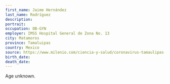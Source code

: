 ```yaml
---
first_name: Jaime Hernández
last_name: Rodríguez
description: 
portrait: 
occupation: OB-GYN
employer: IMSS Hospital General de Zona No. 13
city: Matamoros
province: Tamaluipas
country: Mexico
source: https://www.milenio.com/ciencia-y-salud/coronavirus-tamaulipas-fallece-medico-imss-matamoros
birth_date: 
death_date: 
---
```


Age unknown.